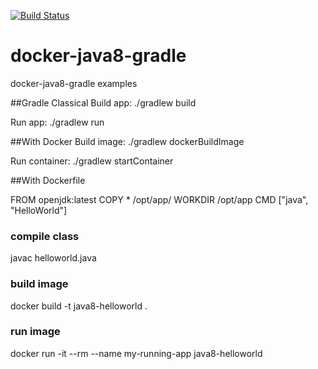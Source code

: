 [![Build Status](https://travis-ci.org/claudioaltamura/docker-java8-gradle.svg?branch=master)](https://travis-ci.org/claudioaltamura/docker-java8-gradle)

# docker-java8-gradle
docker-java8-gradle examples

##Gradle
Classical
Build app: ./gradlew build

Run app: ./gradlew run

##With Docker
Build image: ./gradlew dockerBuildImage

Run container: ./gradlew startContainer

##With Dockerfile

FROM openjdk:latest
COPY * /opt/app/
WORKDIR /opt/app
CMD ["java", "HelloWorld"]

### compile class
javac helloworld.java

### build image
docker build -t java8-helloworld .

### run image
docker run -it --rm --name my-running-app java8-helloworld